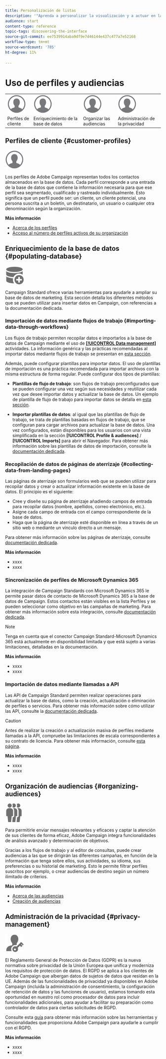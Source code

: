 ```yaml
---
title: Personalización de listas
description: '"Aprenda a personalizar la visualización y a actuar en las pantallas de lista en Adobe Campaign Standard:clasificación, filtrado, eliminación o duplicación de elementos. Las pantallas de listas muestran los elementos de uno o varios recursos determinados."'
audience: start
content-type: reference
topic-tags: discovering-the-interface
source-git-commit: ee7539914aba9df9e7d46144e437c477a7e52168
workflow-type: tm+mt
source-wordcount: '785'
ht-degree: 11%

---
```



# Uso de perfiles y audiencias

<table>
<tr>
    <td valign="top">
        <a href="../../start/using/work-with-audiences.md"><img width="60px" alt="condiciones" src="assets/icon_profile.svg"/></a>
    </td>
    <td valign="top">
        <a href="../../api/using/creating-a-service.md"><img width="60px" alt="condiciones" src="assets/icon_profile.svg"/></a>
    </td>
    <td valign="top">
        <a href="../../api/using/interacting-with-custom-resources.md"><img width="60px" alt="condiciones" src="assets/icon_profile.svg"/></a>
    </td>
    <td valign="top">
        <a href="../../api/using/interacting-with-marketing-history.md"><img width="60px" alt="condiciones" src="assets/icon_profile.svg"/></a>
    </td>
</tr>
<tr>
<td>Perfiles de cliente</td>
<td>Enriquecimiento de la base de datos</td>
<td>Organizar las audiencias</td>
<td>Administración de la privacidad</td>
</tr>
</table>

## Perfiles de cliente {#customer-profiles}

<img width="60px" alt="condiciones" src="assets/icon_profile.svg"/>

Los perfiles de Adobe Campaign representan todos los contactos almacenados en la base de datos. Cada perfil corresponde a una entrada de la base de datos que contiene la información necesaria para que ese perfil sea segmentado, cualificado y rastreado individualmente. Esto significa que un perfil puede ser: un cliente, un cliente potencial, una persona suscrita a un boletín, un destinatario, un usuario o cualquier otra denominación según la organización.

**Más información**

* [Acerca de los perfiles](../../audiences/using/about-profiles.md)
* [Acceso al número de perfiles activos de su organización](../../audiences/using/active-profiles.md)

## Enriquecimiento de la base de datos {#populating-database}

<img width="60px" alt="condiciones" src="assets/icon_populate.svg"/>

Campaign Standard ofrece varias herramientas para ayudarle a ampliar su base de datos de marketing. Esta sección detalla los diferentes métodos que se pueden utilizar para insertar datos en Campaign, con referencias a la documentación dedicada.

### Importación de datos mediante flujos de trabajo {#importing-data-through-workflows}

Los flujos de trabajo permiten recopilar datos e importarlos a la base de datos de Campaign mediante el uso de [**[!UICONTROL Data management]**](../../automating/using/about-data-management-activities.md) actividades. La información genérica y las prácticas recomendadas al importar datos mediante flujos de trabajo se presentan en [esta sección](../../automating/using/about-data-import-and-export.md).

Además, puede configurar plantillas para importar datos. El uso de plantillas de importación es una práctica recomendada para importar archivos con la misma estructura de forma regular. Puede configurar dos tipos de plantillas:

* **Plantillas de flujo de trabajo**: son flujos de trabajo preconfigurados que se pueden configurar una vez según sus necesidades y reutilizar cada vez que desee importar datos y actualizar la base de datos. Un ejemplo de plantilla de flujo de trabajo para importar datos se detalla en [esta sección](../../automating/using/creating-import-workflow-templates.md).

* **Importar plantillas de datos**: al igual que las plantillas de flujo de trabajo, se trata de plantillas basadas en flujos de trabajo, que se configuran para cargar archivos para actualizar la base de datos. Una vez configurados, están disponibles para los usuarios con una vista simplificada en la sección **[!UICONTROL Profile & audiences]** / **[!UICONTROL Imports]** para abrir el Navegador. Para obtener más información sobre las plantillas de datos de importación, consulte la [documentación dedicada](../../automating/using/importing-data-with-import-templates.md).

### Recopilación de datos de páginas de aterrizaje {#collecting-data-from-landing-pages}

Las páginas de aterrizaje son formularios web que se pueden utilizar para recopilar datos y crear o actualizar información existente en la base de datos. El principio es el siguiente:

* Cree y diseñe su página de aterrizaje añadiendo campos de entrada para recopilar datos (nombre, apellidos, correo electrónico, etc.).
* Asigne cada campo de entrada con el campo correspondiente de la base de datos.
* Haga que la página de aterrizaje esté disponible en línea a través de un sitio web o mediante un vínculo directo a un mensaje.

Para obtener más información sobre las páginas de aterrizaje, consulte [documentación dedicada](../../channels/using/getting-started-with-landing-pages.md).

**Más información**

* xxxx
* xxxx

### Sincronización de perfiles de Microsoft Dynamics 365

La integración de Campaign Standards con Microsoft Dynamics 365 le permite pasar datos de contacto de Microsoft Dynamics 365 a la base de datos de Campaign.
Estos contactos están visibles en la lista Perfiles y se pueden seleccionar como objetivo en las campañas de marketing. Para obtener más información sobre esta integración, consulte [documentación dedicada](../../integrating/using/d365-acs-get-started.md).

>[!NOTE]
>
>Tenga en cuenta que el conector Campaign Standard-Microsoft Dynamics 365 está actualmente en disponibilidad limitada y que está sujeto a varias limitaciones, detalladas en la documentación.

**Más información**

* xxxx
* xxxx

### Importación de datos mediante llamadas a API

Las API de Campaign Standard permiten realizar operaciones para actualizar la base de datos, como la creación, actualización o eliminación de perfiles o servicios. Para obtener más información sobre cómo utilizar las API, consulte la [documentación dedicada](../../api/using/get-started-apis.md).

>[!CAUTION]
>
>Antes de realizar la creación o actualización masiva de perfiles mediante llamadas a la API, compruebe las limitaciones de escala correspondientes a su contrato de licencia. Para obtener más información, consulte [esta página](https://helpx.adobe.com/legal/product-descriptions/campaign-standard.html#ITInfrastructureResourcesbyActiveProfilesTiers).

**Más información**

* xxxx
* xxxx

## Organización de audiencias {#organizing-audiences}

<img width="60px" alt="condiciones" src="assets/icon_audience.svg"/>

Para permitirle enviar mensajes relevantes y eficaces y captar la atención de sus clientes de forma eficaz, Adobe Campaign integra funcionalidades de análisis avanzado y determinación de objetivos.

Gracias a los flujos de trabajo y al editor de consultas, puede crear audiencias a las que se dirigirán las diferentes campañas, en función de la información que tenga sobre ellos, sus actividades, su idioma, sus preferencias o su historial de marketing. Esto le permite filtrar perfiles suscritos por ejemplo, o crear audiencias de destino según un número ilimitado de criterios.

**Más información**

* [Acerca de las audiencias](../../audiences/using/about-audiences.md)
* [Creación de audiencias](../../audiences/using/creating-audiences.md)

## Administración de la privacidad {#privacy-management}

<img width="60px" alt="condiciones" src="assets/icon_privacy.svg"/>

El Reglamento General de Protección de Datos (GDPR) es la nueva normativa sobre privacidad de la Unión Europea que unifica y moderniza los requisitos de protección de datos. El RGPD se aplica a los clientes de Adobe Campaign que albergan datos de sujetos de datos que residan en la UE. Además de las funcionalidades de privacidad ya disponibles en Adobe Campaign (incluida la administración de consentimiento, la configuración de retención de datos y las funciones de usuario), estamos tomando esta oportunidad en nuestro rol como procesador de datos para incluir funcionalidades adicionales, para ayudar a facilitar su preparación como controlador de datos para ciertas solicitudes de RGPD.

Consulte esta [guía](https://experienceleague.adobe.com/docs/campaign-classic/using/getting-started/privacy/privacy-management.html?lang=es) para obtener más información sobre las herramientas y funcionalidades que proporciona Adobe Campaign para ayudarle a cumplir con el RGPD.

**Más información**

* xxxx
* xxxx